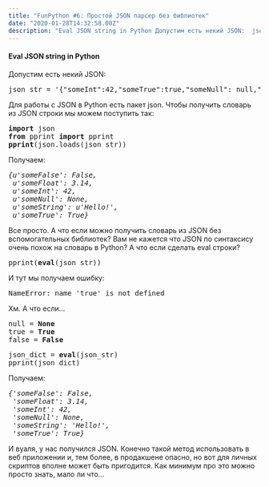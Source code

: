 ```yaml
---
title: "FunPython #6: Простой JSON парсер без библиотек"
date: "2020-01-28T14:32:58.00Z"
description: "Eval JSON string in Python Допустим есть некий JSON:  json_str = '{someInt:42,someTrue:true,someNull: null,someFalse:false,someS"
---
```


<h4>Eval JSON string in Python</h4>
<p>Допустим есть некий JSON:</p>
<pre>json_str = '{"someInt":42,"someTrue":true,"someNull": null,"someFalse":false,"someString":"Hello!","someFloat":3.14}'</pre>
<p>Для работы с JSON в Python есть пакет json. Чтобы получить словарь из JSON строки мы можем поступить так:</p>
<pre><strong>import</strong> json<br><strong>from</strong> pprint <strong>import</strong> pprint<br><strong>pprint</strong>(json.loads(json_str))</pre>
<p>Получаем:</p>
<pre><em>{u'someFalse': False,<br> u'someFloat': 3.14,<br> u'someInt': 42,<br> u'someNull': None,<br> u'someString': u'Hello!',<br> u'someTrue': True}</em></pre>
<p>Все просто. А что если можно получить словарь из JSON без вспомогательных библиотек? Вам не кажется что JSON по синтаксису очень похож на словарь в Python? А что если сделать eval строки?</p>
<pre>pprint(<strong>eval</strong>(json_str))</pre>
<p>И тут мы получаем ошибку:</p>
<pre>NameError: name 'true' is not defined</pre>
<p>Хм. А что если…</p>
<pre>null = <strong>None<br></strong>true = <strong>True<br></strong>false = <strong>False</strong></pre>
<pre>json_dict = <strong>eval</strong>(json_str)<br>pprint(json_dict)</pre>
<p>Получаем:</p>
<pre><em>{'someFalse': False,<br> 'someFloat': 3.14,<br> 'someInt': 42,<br> 'someNull': None,<br> 'someString': 'Hello!',<br> 'someTrue': True}</em></pre>
<p>И вуаля, у нас получился JSON. Конечно такой метод использовать в веб приложении и, тем более, в продакшене опасно, но вот для личных скриптов вполне может быть пригодится. Как минимум про это можно просто знать, мало ли что…</p>


